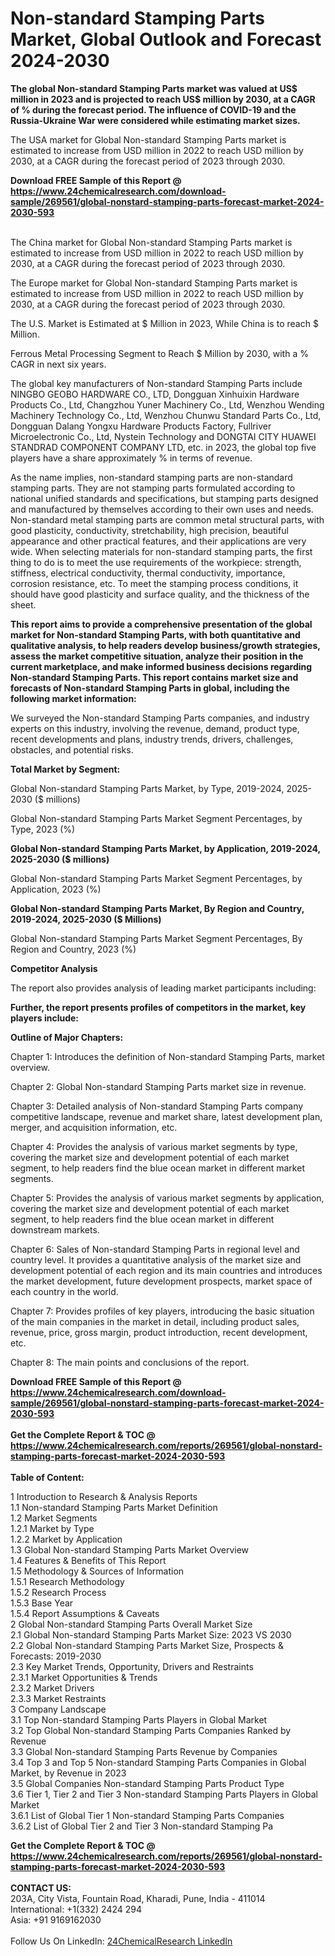 <h1>Non-standard Stamping Parts Market, Global Outlook and Forecast 2024-2030</h1><p><strong>The global Non-standard Stamping Parts market was valued at US$ million in 2023 and is projected to reach US$ million by 2030, at a CAGR of % during the forecast period. The influence of COVID-19 and the Russia-Ukraine War were considered while estimating market sizes.</strong></p><p>
</p><p>The USA market for Global Non-standard Stamping Parts market is estimated to increase from USD million in 2022 to reach USD million by 2030, at a CAGR during the forecast period of 2023 through 2030.</p><div><b>Download FREE Sample of this Report @ 
            <a href="https://www.24chemicalresearch.com/download-sample/269561/global-nonstard-stamping-parts-forecast-market-2024-2030-593">
            https://www.24chemicalresearch.com/download-sample/269561/global-nonstard-stamping-parts-forecast-market-2024-2030-593</a></b></div><br><p>
</p><p>The China market for Global Non-standard Stamping Parts market is estimated to increase from USD million in 2022 to reach USD million by 2030, at a CAGR during the forecast period of 2023 through 2030.</p><p>
</p><p>The Europe market for Global Non-standard Stamping Parts market is estimated to increase from USD million in 2022 to reach USD million by 2030, at a CAGR during the forecast period of 2023 through 2030.</p><p>
</p><p>The U.S. Market is Estimated at $ Million in 2023, While China is to reach $ Million.</p><p>
Ferrous Metal Processing Segment to Reach $ Million by 2030, with a % CAGR in next six years.</p><p>
The global key manufacturers of Non-standard Stamping Parts include NINGBO GEOBO HARDWARE CO., LTD, Dongguan Xinhuixin Hardware Products Co., Ltd, Changzhou Yuner Machinery Co., Ltd, Wenzhou Wending Machinery Technology Co., Ltd, Wenzhou Chunwu Standard Parts Co., Ltd, Dongguan Dalang Yongxu Hardware Products Factory, Fullriver Microelectronic Co., Ltd, Nystein Technology and DONGTAI CITY HUAWEI STANDRAD COMPONENT COMPANY LTD, etc. in 2023, the global top five players have a share approximately % in terms of revenue.</p><p>
As the name implies, non-standard stamping parts are non-standard stamping parts. They are not stamping parts formulated according to national unified standards and specifications, but stamping parts designed and manufactured by themselves according to their own uses and needs. Non-standard metal stamping parts are common metal structural parts, with good plasticity, conductivity, stretchability, high precision, beautiful appearance and other practical features, and their applications are very wide. When selecting materials for non-standard stamping parts, the first thing to do is to meet the use requirements of the workpiece: strength, stiffness, electrical conductivity, thermal conductivity, importance, corrosion resistance, etc. To meet the stamping process conditions, it should have good plasticity and surface quality, and the thickness of the sheet.</p><p>
<strong>This report aims to provide a comprehensive presentation of the global market for Non-standard Stamping Parts, with both quantitative and qualitative analysis, to help readers develop business/growth strategies, assess the market competitive situation, analyze their position in the current marketplace, and make informed business decisions regarding Non-standard Stamping Parts. This report contains market size and forecasts of Non-standard Stamping Parts in global, including the following market information:</strong></p><p>
</p><p>
</p><p>We surveyed the Non-standard Stamping Parts companies, and industry experts on this industry, involving the revenue, demand, product type, recent developments and plans, industry trends, drivers, challenges, obstacles, and potential risks.</p><p>
<strong>Total Market by Segment:</strong></p><p>
Global Non-standard Stamping Parts Market, by Type, 2019-2024, 2025-2030 ($ millions)</p><p>
Global Non-standard Stamping Parts Market Segment Percentages, by Type, 2023 (%)</p><p>
</p><p>
</p><p><strong>Global Non-standard Stamping Parts Market, by Application, 2019-2024, 2025-2030 ($ millions)</strong></p><p>
Global Non-standard Stamping Parts Market Segment Percentages, by Application, 2023 (%)</p><p>
</p><p>
</p><p><strong>Global Non-standard Stamping Parts Market, By Region and Country, 2019-2024, 2025-2030 ($ Millions)</strong></p><p>
Global Non-standard Stamping Parts Market Segment Percentages, By Region and Country, 2023 (%)</p><p>
</p><p>
</p><p><strong>Competitor Analysis</strong></p><p>
The report also provides analysis of leading market participants including:</p><p>
</p><p>
</p><p><strong>Further, the report presents profiles of competitors in the market, key players include:</strong></p><p>
</p><p>
</p><p><strong>Outline of Major Chapters:</strong></p><p>
Chapter 1: Introduces the definition of Non-standard Stamping Parts, market overview.</p><p>
Chapter 2: Global Non-standard Stamping Parts market size in revenue.</p><p>
Chapter 3: Detailed analysis of Non-standard Stamping Parts company competitive landscape, revenue and market share, latest development plan, merger, and acquisition information, etc.</p><p>
Chapter 4: Provides the analysis of various market segments by type, covering the market size and development potential of each market segment, to help readers find the blue ocean market in different market segments.</p><p>
Chapter 5: Provides the analysis of various market segments by application, covering the market size and development potential of each market segment, to help readers find the blue ocean market in different downstream markets.</p><p>
Chapter 6: Sales of Non-standard Stamping Parts in regional level and country level. It provides a quantitative analysis of the market size and development potential of each region and its main countries and introduces the market development, future development prospects, market space of each country in the world.</p><p>
Chapter 7: Provides profiles of key players, introducing the basic situation of the main companies in the market in detail, including product sales, revenue, price, gross margin, product introduction, recent development, etc.</p><p>
Chapter 8: The main points and conclusions of the report.</p><div><b>Download FREE Sample of this Report @ 
            <a href="https://www.24chemicalresearch.com/download-sample/269561/global-nonstard-stamping-parts-forecast-market-2024-2030-593">
            https://www.24chemicalresearch.com/download-sample/269561/global-nonstard-stamping-parts-forecast-market-2024-2030-593</a></b></div><br><div><b>Get the Complete Report & TOC @ 
            <a href="https://www.24chemicalresearch.com/reports/269561/global-nonstard-stamping-parts-forecast-market-2024-2030-593">
            https://www.24chemicalresearch.com/reports/269561/global-nonstard-stamping-parts-forecast-market-2024-2030-593</a></b></div><br>
            <b>Table of Content:</b><p>1 Introduction to Research & Analysis Reports<br />
    1.1 Non-standard Stamping Parts Market Definition<br />
    1.2 Market Segments<br />
        1.2.1 Market by Type<br />
        1.2.2 Market by Application<br />
    1.3 Global Non-standard Stamping Parts Market Overview<br />
    1.4 Features & Benefits of This Report<br />
    1.5 Methodology & Sources of Information<br />
        1.5.1 Research Methodology<br />
        1.5.2 Research Process<br />
        1.5.3 Base Year<br />
        1.5.4 Report Assumptions & Caveats<br />
2 Global Non-standard Stamping Parts Overall Market Size<br />
    2.1 Global Non-standard Stamping Parts Market Size: 2023 VS 2030<br />
    2.2 Global Non-standard Stamping Parts Market Size, Prospects & Forecasts: 2019-2030<br />
    2.3 Key Market Trends, Opportunity, Drivers and Restraints<br />
        2.3.1 Market Opportunities & Trends<br />
        2.3.2 Market Drivers<br />
        2.3.3 Market Restraints<br />
3 Company Landscape<br />
    3.1 Top Non-standard Stamping Parts Players in Global Market<br />
    3.2 Top Global Non-standard Stamping Parts Companies Ranked by Revenue<br />
    3.3 Global Non-standard Stamping Parts Revenue by Companies<br />
    3.4 Top 3 and Top 5 Non-standard Stamping Parts Companies in Global Market, by Revenue in 2023<br />
    3.5 Global Companies Non-standard Stamping Parts Product Type<br />
    3.6 Tier 1, Tier 2 and Tier 3 Non-standard Stamping Parts Players in Global Market<br />
        3.6.1 List of Global Tier 1 Non-standard Stamping Parts Companies<br />
        3.6.2 List of Global Tier 2 and Tier 3 Non-standard Stamping Pa</p><div><b>Get the Complete Report & TOC @ 
            <a href="https://www.24chemicalresearch.com/reports/269561/global-nonstard-stamping-parts-forecast-market-2024-2030-593">
            https://www.24chemicalresearch.com/reports/269561/global-nonstard-stamping-parts-forecast-market-2024-2030-593</a></b></div><br><b>CONTACT US:</b><br>
            203A, City Vista, Fountain Road, Kharadi, Pune, India - 411014<br>
            International: +1(332) 2424 294<br>
            Asia: +91 9169162030 <br><br>
            Follow Us On LinkedIn: <a href="https://www.linkedin.com/company/24chemicalresearch/">24ChemicalResearch LinkedIn</a>